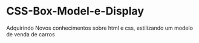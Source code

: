 # CSS-Box-Model-e-Display
Adquirindo Novos conhecimentos sobre html e css, estilizando um modelo de venda de carros
